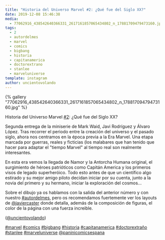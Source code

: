 ```yaml
---
title: "Historia del Universo Marvel #2: ¿Qué fue del Siglo XX?"
date: 2019-12-08 15:46:38
media: 
  - 77062916_438542640366331_2617161857065434802_n_17881709479473160.jpg
tags: 
  - 2
  - autordelmes
  - marvel
  - comics
  - bigbang
  - historia
  - capitanamerica
  - doctorextrano
  - stanlee
  - marveluniverse
template: instagram
author: uncientovolando
---
```


{% gallery "77062916_438542640366331_2617161857065434802_n_17881709479473160.jpg" %}

Historia del Universo Marvel [#2](/etiquetas/2): ¿Qué fue del Siglo XX?

Segunda entrega de la miniserie de Mark Waid, Javi Rodríguez y Álvaro López. Tras recorrer el periodo entre la creación del universo y el pasado siglo, ahora nos centramos en la época previa a la Era Marvel. Una etapa marcada por guerras, reales y ficticias (los malabares que han tenido que hacer para adaptar el "tiempo Marvel" al tiempo real son realmente interesantes.

En esta era vemos la llegada de Namor y la Antorcha Humana original, el surgimiento de héroes patrióticos como Capitán America y los primeros visos de legado superheróico. Todo esto antes de que un científico algo estirado y su mejor amigo piloto decidan iniciar por su cuenta, junto a la novia del primero y su hermano, iniciar la exploración del cosmos...

Sobre el dibujo ya os hablamos con la salida del anterior número y con nuestro [#autordelmes](/etiquetas/autordelmes), pero os recomendamos fuertemente ver los layouts de [@javiercaster](https://instagram.com/javiercaster) donde detalla, además de la composición de figuras, el color de la página con una fuerza increible.

([@uncientovolando](https://instagram.com/uncientovolando))

[#marvel](/etiquetas/marvel) [#comics](/etiquetas/comics) [#bigbang](/etiquetas/bigbang) [#historia](/etiquetas/historia) [#capitanamerica](/etiquetas/capitanamerica) [#doctorextraño](/etiquetas/doctorextrano) [#stanlee](/etiquetas/stanlee) [#marveluniverse](/etiquetas/marveluniverse) [@paninicomicsespana](https://instagram.com/paninicomicsespana)
